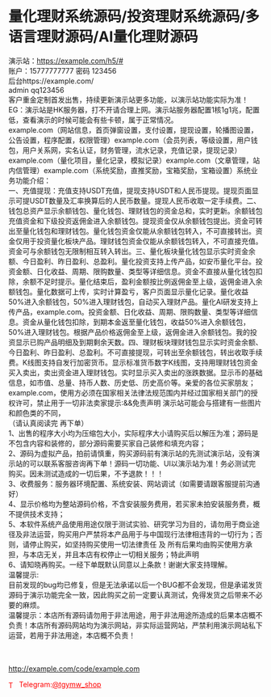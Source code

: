# 量化理财系统源码/投资理财系统源码/多语言理财源码/AI量化理财源码

演示站：https://example.com/h5/#<br>账户：15777777777 密码 123456<br>后台https://example.com/<br>admin qq123456<br>客户重金定制首发出售，持续更新演示站更多功能，以演示站功能实际为准！<br>EG：演示站是HK服务器，打不开请合理上网。演示站服务器配置1核1g1兆，配置低，查看演示的时候可能会有些卡顿，属于正常情况。<br>example.com（网站信息，首页弹窗设置，支付设置，提现设置，轮播图设置，公告设置，程序配置，权限管理）example.com（会员列表，等级设置，用户钱包，用户关系网，实名认证，财务管理，流水记录，充值记录，提现记录）example.com（量化项目，量化记录，模拟记录）example.com（文章管理，站内信管理）example.com（系统奖励，直推奖励，宝箱奖励，宝箱设置）系统业务功能介绍：<br>一、充值提现：充值支持USDT充值，提现支持USDT和人民币提现。提现页面显示可提USDT数量及汇率换算后的人民币数量。提现人民币收取一定手续费。二、钱包总资产显示余额钱包、量化钱包、理财钱包的资金总和，实时更新。余额钱包充值资金和下级投资返佣金进入余额钱包。提现资金仅从余额钱包提出。资金可转出至量化钱包和理财钱包。量化钱包资金仅能从余额钱包转入，不可直接转出。资金仅用于投资量化板块产品。理财钱包资金仅能从余额钱包转入，不可直接充值。资金可与余额钱包无限制相互转入转出。三、量化板块量化钱包显示实时资金余额、今日盈利、昨日盈利、总盈利。量化投资支持上传产品，如安币量化平台。投资金额、日化收益、周期、限购数量、类型等详细信息。资金不直接从量化钱包扣除，余额不足时提示。量化结束后，盈利金额按比例返佣金至上级，返佣金进入余额钱包。量化数据可上传，实时计算盈亏，客户页面显示量化记录。量化收益50%进入余额钱包，50%进入理财钱包，自动买入理财产品。量化AI研发支持上传产品，example.com。投资金额、日化收益、周期、限购数量、类型等详细信息。资金从量化钱包扣除，到期本金返至量化钱包，收益50%进入余额钱包，50%进入理财钱包。根据产品价格返佣金至上级，返佣金进入余额钱包。我的投资显示已购产品明细及到期剩余天数。四、理财板块理财钱包显示实时资金余额、今日盈利、昨日盈利、总盈利。不可直接提现，可转出至余额钱包，转出收取手续费。K线图支持自发行加密货币。显示标准货币数字K线图，支持用理财钱包资金买入卖出，卖出资金进入理财钱包。实时显示买入卖出的涨跌数据。显示币的基础信息，如市值、总量、持币人数、历史低、历史高价等。亲爱的各位买家朋友；<br>example.com，使用方必须在国家相关法律法规范围内并经过国家相关部门的授权许可，禁止用于一切非法卖家提示:&amp;&amp;免责声明 演示站可能会与搭建有一些图片和颜色类的不同，<br>（请认真阅读完 再下单）<br>1、出售的程序大小均为压缩包大小，实际程序大小请购买后以解压为准；源码是不包含内容和装修的，部分源码需要买家自己装修和填充内容；<br>2、源码为虚拟产品，拍前请慎重，购买源码前有演示站的先测试演示站，没有演示站的可以联系客服咨询再下单！源码一切功能、UI以演示站为准！务必测试完购买。因未测试造成的一切后果，不予退款！！！<br>3、收费服务：服务器环境配置、系统安装、网站调试（如需要请跟客服提前沟通好）<br>4、显示价格均为整站源码价格，不含安装服务费用，若买家未拍安装服务费，概不提供技术支持；<br>5、本软件系统产品使用用途仅限于测试实验、研究学习为目的，请勿用于商业途径及非法运营，购买用户严禁将本产品用于与中国现行法律相违背的一切行为；否则，请停止购买，如坚持购买使用一切法律责任 及 所有后果均由购买使用方承担，与本店无关，并且本店有权停止一切相关服务；特此声明<br>6、请知晓再购买。一经下单既默认同意以上条款！谢谢大家支持理解。<br>温馨提示:<br>目前发现的bug均已修复，但是无法承诺以后一个BUG都不会发现，但是承诺发货源码于演示功能完全一致，因此购买之前一定要认真测试，免得发货之后带来不必要的麻烦。<br>温馨提示：本店所有源码请勿用于非法用途，用于非法用途所造成的后果本店概不负责！本店所有源码网站均为演示网站，非实际运营网站，严禁利用演示网站私下运营，若用于非法用途，本店概不负责！<br><br><br>

http://example.com/code/example.com







<p style="color: red;"><img src="https://cdn-icons-png.flaticon.com/512/2111/2111646.png" alt="Telegram Icon" style="width: 16px; vertical-align: middle; margin-right: 5px;">Telegram:<a href="https://t.me/tgymw_shop" style="color: red;">@tgymw_shop</a></p>

